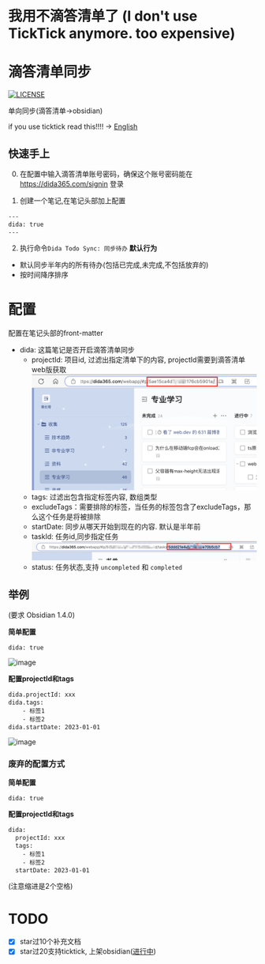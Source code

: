 # 我用不滴答清单了 (I don't use TickTick anymore. too expensive)

# 滴答清单同步

[![LICENSE](https://img.shields.io/badge/license-Anti%20996-blue.svg?style=flat-square)](https://github.com/996icu/996.ICU/blob/master/LICENSE)

单向同步(滴答清单->obsidian)


if you use ticktick read this!!!! -> [English](./README.EN.md)

## 快速手上

0. 在配置中输入滴答清单账号密码，确保这个账号密码能在 https://dida365.com/signin 登录

1. 创建一个笔记,在笔记头部加上配置
```
---
dida: true
---
```
2. 执行命令`Dida Todo Sync: 同步待办`
**默认行为**

- 默认同步半年内的所有待办(包括已完成,未完成,不包括放弃的)
- 按时间降序排序

# 配置
配置在笔记头部的front-matter

- dida: 这篇笔记是否开启滴答清单同步
    - projectId: 项目id, 过滤出指定清单下的内容, projectId需要到滴答清单web版获取
    ![](./docs/dida.jpg)
    - tags: 过滤出包含指定标签内容, 数组类型
    - excludeTags：需要排除的标签，当任务的标签包含了excludeTags，那么这个任务是将被排除
    - startDate: 同步从哪天开始到现在的内容. 默认是半年前
    - taskId: 任务id,同步指定任务
    ![](./docs/task-dida.jpg)
    - status: 任务状态,支持 `uncompleted` 和 `completed`


## 举例

(要求 Obsidian 1.4.0)

**简单配置**
```
dida: true
```

<img width="546" alt="image" src="https://github.com/eightHundreds/obsidian-dida-sync/assets/18695431/fba6522d-4676-4179-92e0-a37742e3430c">

**配置projectId和tags**

```
dida.projectId: xxx
dida.tags:
    - 标签1
    - 标签2
dida.startDate: 2023-01-01
```

<img width="557" alt="image" src="https://github.com/eightHundreds/obsidian-dida-sync/assets/18695431/a2349208-3335-4fcb-9e2c-dee9ae18f4ab">



### 废弃的配置方式

**简单配置**

```
dida: true
```

**配置projectId和tags**

```
dida: 
  projectId: xxx
  tags: 
    - 标签1
    - 标签2
  startDate: 2023-01-01
```
(注意缩进是2个空格)

# TODO  

- [x] star过10个补充文档
- [x] star过20支持ticktick, 上架obsidian([进行中](https://github.com/obsidianmd/obsidian-releases/pull/2193))
